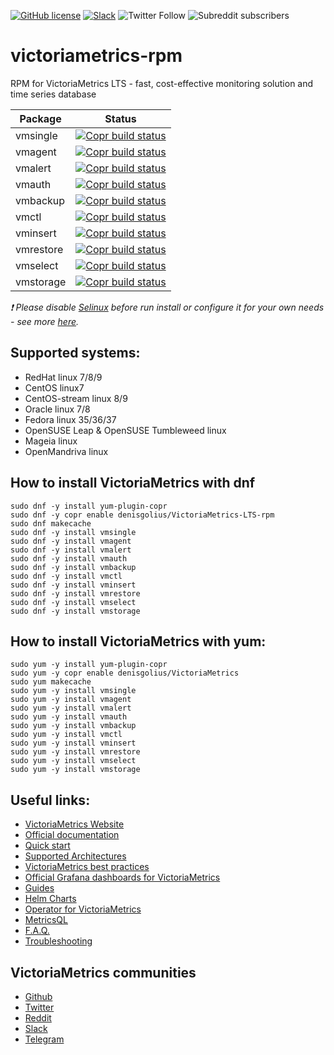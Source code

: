 [![GitHub license](https://img.shields.io/github/license/VictoriaMetrics/VictoriaMetrics.svg)](https://github.com/VictoriaMetrics/victoriam-metrics-rpm/blob/master/LICENSE)
[![Slack](https://img.shields.io/badge/join%20slack-%23victoriametrics-brightgreen.svg)](https://slack.victoriametrics.com/)
![Twitter Follow](https://img.shields.io/twitter/follow/VictoriaMetrics?style=social)
![Subreddit subscribers](https://img.shields.io/reddit/subreddit-subscribers/VictoriaMetrics?style=social)

# victoriametrics-rpm
RPM for VictoriaMetrics LTS - fast, cost-effective monitoring solution and time series database 

| Package | Status |
| ------- | ------ |
| vmsingle | [![Copr build status](https://copr.fedorainfracloud.org/coprs/denisgolius/VictoriaMetrics-LTS-rpm/package/vmsingle/status_image/last_build.png)](https://copr.fedorainfracloud.org/coprs/denisgolius/VictoriaMetrics-LTS-rpm/package/vmsingle/) |
| vmagent | [![Copr build status](https://copr.fedorainfracloud.org/coprs/denisgolius/VictoriaMetrics-LTS-rpm/package/vmagent/status_image/last_build.png)](https://copr.fedorainfracloud.org/coprs/denisgolius/VictoriaMetrics-LTS-rpm/package/vmagent/) |
| vmalert | [![Copr build status](https://copr.fedorainfracloud.org/coprs/denisgolius/VictoriaMetrics-LTS-rpm/package/vmalert/status_image/last_build.png)](https://copr.fedorainfracloud.org/coprs/denisgolius/VictoriaMetrics-LTS-rpm/package/vmalert/) |
| vmauth | [![Copr build status](https://copr.fedorainfracloud.org/coprs/denisgolius/VictoriaMetrics-LTS-rpm/package/vmauth/status_image/last_build.png)](https://copr.fedorainfracloud.org/coprs/denisgolius/VictoriaMetrics-LTS-rpm/package/vmauth/)|
| vmbackup | [![Copr build status](https://copr.fedorainfracloud.org/coprs/denisgolius/VictoriaMetrics-LTS-rpm/package/vmbackup/status_image/last_build.png)](https://copr.fedorainfracloud.org/coprs/denisgolius/VictoriaMetrics-LTS-rpm/package/vmbackup/) |
| vmctl | [![Copr build status](https://copr.fedorainfracloud.org/coprs/denisgolius/VictoriaMetrics-LTS-rpm/package/vmctl/status_image/last_build.png)](https://copr.fedorainfracloud.org/coprs/denisgolius/VictoriaMetrics-LTS-rpm/package/vmctl/) |
| vminsert | [![Copr build status](https://copr.fedorainfracloud.org/coprs/denisgolius/VictoriaMetrics-LTS-rpm/package/vminsert/status_image/last_build.png)](https://copr.fedorainfracloud.org/coprs/denisgolius/VictoriaMetrics-LTS-rpm/package/vminsert/) |
| vmrestore | [![Copr build status](https://copr.fedorainfracloud.org/coprs/denisgolius/VictoriaMetrics-LTS-rpm/package/vmrestore/status_image/last_build.png)](https://copr.fedorainfracloud.org/coprs/denisgolius/VictoriaMetrics-LTS-rpm/package/vmrestore/) |
| vmselect | [![Copr build status](https://copr.fedorainfracloud.org/coprs/denisgolius/VictoriaMetrics-LTS-rpm/package/vmselect/status_image/last_build.png)](https://copr.fedorainfracloud.org/coprs/denisgolius/VictoriaMetrics-LTS-rpm/package/vmselect/) |
| vmstorage | [![Copr build status](https://copr.fedorainfracloud.org/coprs/denisgolius/VictoriaMetrics-LTS-rpm/package/vmstorage/status_image/last_build.png)](https://copr.fedorainfracloud.org/coprs/denisgolius/VictoriaMetrics-LTS-rpm/package/vmstorage/) |

_❗️ Please disable [Selinux](https://ru.wikipedia.org/wiki/SELinux) before run install or configure it for your own needs - see more [here](https://github.com/patsevanton/victoriametrics-rpm/issues/10)._

## Supported systems: 
- RedHat linux 7/8/9
- CentOS linux7
- CentOS-stream linux 8/9
- Oracle linux 7/8
- Fedora linux 35/36/37
- OpenSUSE Leap & OpenSUSE Tumbleweed linux
- Mageia linux
- OpenMandriva linux

## How to install VictoriaMetrics with dnf

```
sudo dnf -y install yum-plugin-copr
sudo dnf -y copr enable denisgolius/VictoriaMetrics-LTS-rpm
sudo dnf makecache
sudo dnf -y install vmsingle
sudo dnf -y install vmagent
sudo dnf -y install vmalert
sudo dnf -y install vmauth
sudo dnf -y install vmbackup
sudo dnf -y install vmctl
sudo dnf -y install vminsert
sudo dnf -y install vmrestore
sudo dnf -y install vmselect
sudo dnf -y install vmstorage
```

## How to install VictoriaMetrics with yum:

```
sudo yum -y install yum-plugin-copr
sudo yum -y copr enable denisgolius/VictoriaMetrics
sudo yum makecache
sudo yum -y install vmsingle
sudo yum -y install vmagent
sudo yum -y install vmalert
sudo yum -y install vmauth
sudo yum -y install vmbackup
sudo yum -y install vmctl
sudo yum -y install vminsert
sudo yum -y install vmrestore
sudo yum -y install vmselect
sudo yum -y install vmstorage
```
## Useful links:

- [VictoriaMetrics Website](https://victoriametrics.com/)
- [Official documentation](https://docs.victoriametrics.com/)
- [Quick start](https://docs.victoriametrics.com/Quick-Start.html)
- [Supported Architectures](https://docs.victoriametrics.com/BestPractices.html#supported-architectures)
- [VictoriaMetrics best practices](https://docs.victoriametrics.com/BestPractices.html)
- [Official Grafana dashboards for VictoriaMetrics](https://grafana.com/orgs/victoriametrics)
- [Guides](https://docs.victoriametrics.com/guides/)
- [Helm Charts](https://github.com/VictoriaMetrics/helm-charts)
- [Operator for VictoriaMetrics](https://github.com/VictoriaMetrics/operator)
- [MetricsQL](https://docs.victoriametrics.com/MetricsQL.html)
- [F.A.Q.](https://docs.victoriametrics.com/FAQ.html)
- [Troubleshooting](https://docs.victoriametrics.com/Troubleshooting.html)

## VictoriaMetrics communities

- [Github](https://github.com/VictoriaMetrics/VictoriaMetrics)
- [Twitter](https://twitter.com/VictoriaMetrics)
- [Reddit](https://www.reddit.com/r/VictoriaMetrics/)
- [Slack](https://slack.victoriametrics.com/)
- [Telegram](https://t.me/VictoriaMetrics_en)